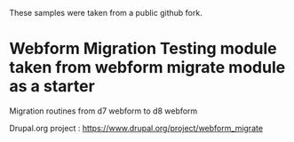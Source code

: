 These samples were taken from a public github fork. 

# Webform Migration Testing module taken from webform migrate module as a starter

Migration routines from d7 webform to d8 webform

Drupal.org project : https://www.drupal.org/project/webform_migrate

